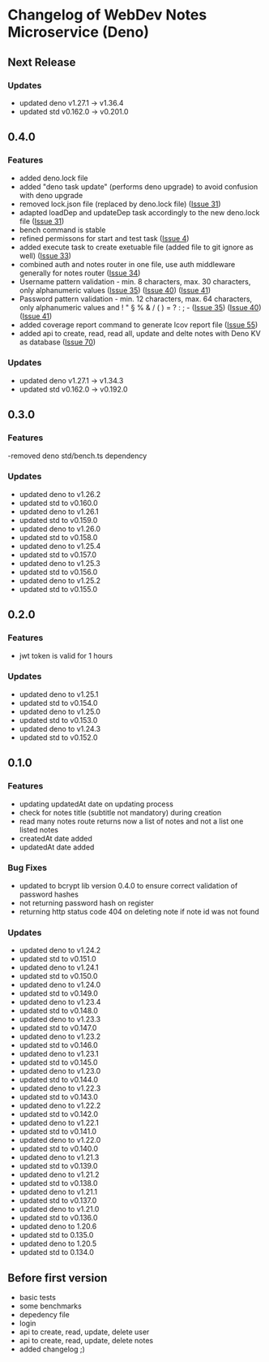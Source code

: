 # Changelog of WebDev Notes Microservice (Deno)

## Next Release

### Updates

- updated deno v1.27.1 -> v1.36.4
- updated std v0.162.0 -> v0.201.0

## 0.4.0

### Features

- added deno.lock file
- added "deno task update" (performs deno upgrade) to avoid confusion with deno
  upgrade
- removed lock.json file (replaced by deno.lock file)
  ([Issue 31](https://github.com/l3onh4rd/deno-webdev-notes-microservice/issues/31))
- adapted loadDep and updateDep task accordingly to the new deno.lock file
  ([Issue 31](https://github.com/l3onh4rd/deno-webdev-notes-microservice/issues/31))
- bench command is stable
- refined permissons for start and test task
  ([Issue 4](https://github.com/l3onh4rd/deno-webdev-notes-microservice/issues/4))
- added execute task to create exetuable file (added file to git ignore as well)
  ([Issue 33](https://github.com/l3onh4rd/deno-webdev-notes-microservice/issues/33))
- combined auth and notes router in one file, use auth middleware generally for
  notes router
  ([Issue 34](https://github.com/l3onh4rd/deno-webdev-notes-microservice/issues/34))
- Username pattern validation - min. 8 characters, max. 30 characters, only
  alphanumeric values
  ([Issue 35](https://github.com/l3onh4rd/deno-webdev-notes-microservice/issues/35))
  ([Issue 40](https://github.com/l3onh4rd/deno-webdev-notes-microservice/issues/40))
  ([Issue 41](https://github.com/l3onh4rd/deno-webdev-notes-microservice/issues/41))
- Password pattern validation - min. 12 characters, max. 64 characters, only
  alphanumeric values and ! " § % & / ( ) = ? : ; -
  ([Issue 35](https://github.com/l3onh4rd/deno-webdev-notes-microservice/issues/35))
  ([Issue 40](https://github.com/l3onh4rd/deno-webdev-notes-microservice/issues/40))
  ([Issue 41](https://github.com/l3onh4rd/deno-webdev-notes-microservice/issues/41))
- added coverage report command to generate lcov report file
  ([Issue 55](https://github.com/l3onh4rd/deno-webdev-notes-microservice/issues/55))
- added api to create, read, read all, update and delte notes with Deno KV as
  database
  ([Issue 70](https://github.com/l3onh4rd/deno-webdev-notes-microservice/issues/70))

### Updates

- updated deno v1.27.1 -> v1.34.3
- updated std v0.162.0 -> v0.192.0

## 0.3.0

### Features

-removed deno std/bench.ts dependency

### Updates

- updated deno to v1.26.2
- updated std to v0.160.0
- updated deno to v1.26.1
- updated std to v0.159.0
- updated deno to v1.26.0
- updated std to v0.158.0
- updated deno to v1.25.4
- updated std to v0.157.0
- updated deno to v1.25.3
- updated std to v0.156.0
- updated deno to v1.25.2
- updated std to v0.155.0

## 0.2.0

### Features

- jwt token is valid for 1 hours

### Updates

- updated deno to v1.25.1
- updated std to v0.154.0
- updated deno to v1.25.0
- updated std to v0.153.0
- updated deno to v1.24.3
- updated std to v0.152.0

## 0.1.0

### Features

- updating updatedAt date on updating process
- check for notes title (subtitle not mandatory) during creation
- read many notes route returns now a list of notes and not a list one listed
  notes
- createdAt date added
- updatedAt date added

### Bug Fixes

- updated to bcrypt lib version 0.4.0 to ensure correct validation of password
  hashes
- not returning password hash on register
- returning http status code 404 on deleting note if note id was not found

### Updates

- updated deno to v1.24.2
- updated std to v0.151.0
- updated deno to v1.24.1
- updated std to v0.150.0
- updated deno to v1.24.0
- updated std to v0.149.0
- updated deno to v1.23.4
- updated std to v0.148.0
- updated deno to v1.23.3
- updated std to v0.147.0
- updated deno to v1.23.2
- updated std to v0.146.0
- updated deno to v1.23.1
- updated std to v0.145.0
- updated deno to v1.23.0
- updated std to v0.144.0
- updated deno to v1.22.3
- updated std to v0.143.0
- updated deno to v1.22.2
- updated std to v0.142.0
- updated deno to v1.22.1
- updated std to v0.141.0
- updated deno to v1.22.0
- updated std to v0.140.0
- updated deno to v1.21.3
- updated std to v0.139.0
- updated deno to v1.21.2
- updated std to v0.138.0
- updated deno to v1.21.1
- updated std to v0.137.0
- updated deno to v1.21.0
- updated std to v0.136.0
- updated deno to 1.20.6
- updated std to 0.135.0
- updated deno to 1.20.5
- updated std to 0.134.0

## Before first version

- basic tests
- some benchmarks
- depedency file
- login
- api to create, read, update, delete user
- api to create, read, update, delete notes
- added changelog ;)
